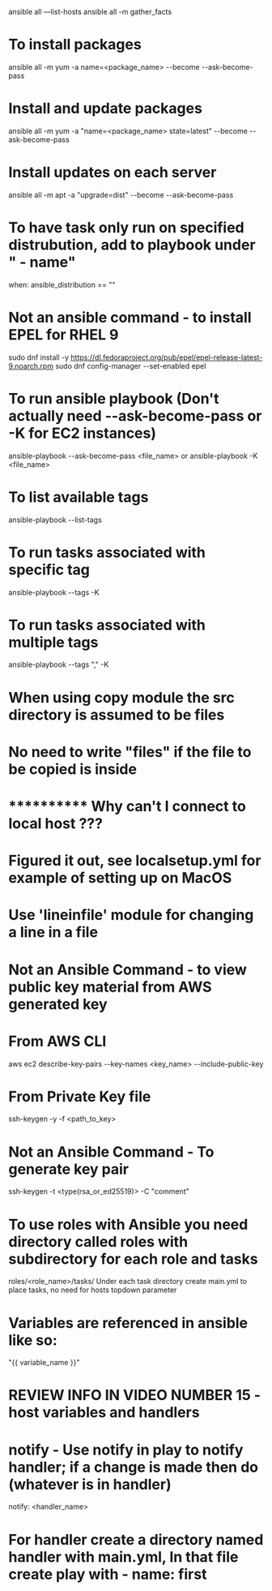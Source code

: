 ansible all —list-hosts
ansible all -m gather_facts

# To install packages
ansible all -m yum -a name=<package_name> --become --ask-become-pass

# Install and update packages
ansible all -m yum -a "name=<package_name> state=latest" --become --ask-become-pass

# Install updates on each server
ansible all -m apt -a "upgrade=dist" --become --ask-become-pass

# To have task only run on specified distrubution, add to playbook under " - name"
when: ansible_distribution == "<distro>"

# Not an ansible command - to install EPEL for RHEL 9
sudo dnf install -y https://dl.fedoraproject.org/pub/epel/epel-release-latest-9.noarch.rpm
sudo dnf config-manager --set-enabled epel

# To run ansible playbook (Don't actually need --ask-become-pass or -K for EC2 instances)
ansible-playbook --ask-become-pass <file_name>     or
ansible-playbook -K <file_name>

# To list available tags
ansible-playbook --list-tags <file>

# To run tasks associated with specific tag
ansible-playbook --tags <tags> -K <file>

# To run tasks associated with multiple tags
ansible-playbook --tags "<tag>,<tag>" -K <file>

# When using copy module the src directory is assumed to be files
# No need to write "files" if the file to be copied is inside

# ********** Why can't I connect to local host ??? ####################
# Figured it out, see localsetup.yml for example of setting up on MacOS

# Use 'lineinfile' module for changing a line in a file

# Not an Ansible Command - to view public key material from AWS generated key
# From AWS CLI
aws ec2 describe-key-pairs --key-names <key_name> --include-public-key 

# From Private Key file
ssh-keygen -y -f <path_to_key>

# Not an Ansible Command - To generate key pair
ssh-keygen -t <type(rsa_or_ed25519)> -C "comment" 

# To use roles with Ansible you need directory called roles with subdirectory for each role and tasks
roles/<role_name>/tasks/
Under each task directory create main.yml to place tasks, no need for hosts topdown parameter

# Variables are referenced in ansible like so:
"{{ variable_name }}"

# REVIEW INFO IN VIDEO NUMBER 15 - host variables and handlers

# notify - Use notify in play to notify handler; if a change is made then do (whatever is in handler)
notify: <handler_name>
# For handler create a directory named handler with main.yml, In that file create play with - name: first

